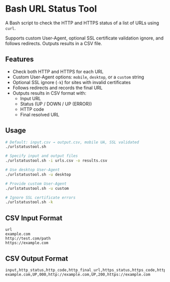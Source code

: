 # Bash URL Status Tool

A Bash script to check the HTTP and HTTPS status of a list of URLs using `curl`.  

Supports custom User-Agent, optional SSL certificate validation ignore, and follows redirects. Outputs results in a CSV file.

## Features

- Check both HTTP and HTTPS for each URL
- Custom User-Agent options: `mobile`, `desktop`, or a `custom` string
- Optional SSL ignore (`-k`) for sites with invalid certificates
- Follows redirects and records the final URL
- Outputs results in CSV format with:
  - Input URL
  - Status (UP / DOWN / UP (ERROR))
  - HTTP code
  - Final resolved URL

## Usage

```bash
# Default: input.csv → output.csv, mobile UA, SSL validated
./urlstatustool.sh

# Specify input and output files
./urlstatustool.sh -i urls.csv -o results.csv

# Use desktop User-Agent
./urlstatustool.sh -u desktop

# Provide custom User-Agent
./urlstatustool.sh -u custom

# Ignore SSL certificate errors
./urlstatustool.sh -k
```

## CSV Input Format

```csv
url
example.com
http://test.com/path
https://example.com
```

## CSV Output Format

```csv
input,http_status,http_code,http_final_url,https_status,https_code,https_final_url
example.com,UP,000,http://example.com,UP,200,https://example.com
```
